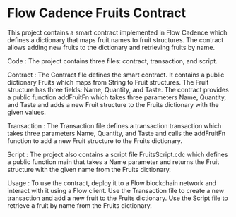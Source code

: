 # Flow Cadence Fruits Contract
This project contains a smart contract implemented in Flow Cadence which defines a dictionary that maps fruit names to fruit structures. The contract allows adding new fruits to the dictionary and retrieving fruits by name.

Code :
The project contains three files: contract, transaction, and script.

Contract :
The Contract file defines the smart contract. It contains a public dictionary Fruits which maps from String to Fruit structures. The Fruit structure has three fields: Name, Quantity, and Taste. The contract provides a public function addFruitFn which takes three parameters Name, Quantity, and Taste and adds a new Fruit structure to the Fruits dictionary with the given values.

Transaction :
The Transaction file defines a transaction transaction which takes three parameters Name, Quantity, and Taste and calls the addFruitFn function to add a new Fruit structure to the Fruits dictionary.

Script :
The project also contains a script file FruitsScript.cdc which defines a public function main that takes a Name parameter and returns the Fruit structure with the given name from the Fruits dictionary.

Usage :
To use the contract, deploy it to a Flow blockchain network and interact with it using a Flow client. Use the Transaction file to create a new transaction and add a new fruit to the Fruits dictionary. Use the Script file to retrieve a fruit by name from the Fruits dictionary.
